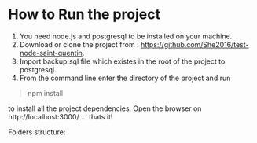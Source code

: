 How to Run the project
=======================
1. You need node.js and postgresql to be installed on your machine.
2. Download or clone the project from : https://github.com/She2016/test-node-saint-quentin.
3. Import backup.sql file which existes in the root of the project to postgresql.
4. From the command line enter the directory of the project and run

  > npm install 
  
to install all the project dependencies.
Open the browser on http://localhost:3000/ ... thats it!

Folders structure:


